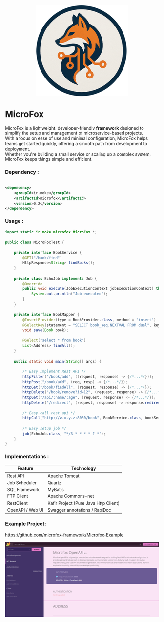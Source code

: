 <p align="center">
  <img src="assets/microfox.png" alt="JOS" width="300"/>
</p>

# MicroFox

MicroFox is a lightweight, developer-friendly **framework** designed to simplify the setup and management of
microservice-based projects.    
With a focus on ease of use and minimal configuration, MicroFox helps teams get started quickly, offering a smooth path
from development to deployment.    
Whether you're building a small service or scaling up a complex system, MicroFox keeps things simple and efficient.

### Dependency :

```xml

<dependency>
    <groupId>ir.moke</groupId>
    <artifactId>microfox</artifactId>
    <version>0.2</version>
</dependency>
```

### Usage :

```java
import static ir.moke.microfox.MicroFox.*;

public class MicroFoxTest {

    private interface BookService {
        @GET("/book/find")
        HttpResponse<String> findBooks();
    }

    private class EchoJob implements Job {
        @Override
        public void execute(JobExecutionContext jobExecutionContext) throws JobExecutionException {
            System.out.println("Job executed");
        }
    }

    private interface BookMapper {
        @InsertProvider(type = BookProvider.class, method = "insert")
        @SelectKey(statement = "SELECT book_seq.NEXTVAL FROM dual", keyProperty = "id", before = true, resultType = Long.class)
        void save(Book book);

        @Select("select * from book")
        List<Address> findAll();
    }

    public static void main(String[] args) {

        /* Easy Implement Rest API */
        httpFilter("/book/add", ((request, response) -> {/*...*/}));
        httpPost("/book/add", (req, resp) -> {/*...*/});
        httpGet("/book/findAll", (request, response) -> {/*...*/});
        httpDelete("/book/remove?id=12", (request, response) -> {/*...*/});
        httpGet("/api/:name/:age", (request, response) -> {/*...*/});
        httpDelete("/redirect", (request, response) -> response.redirect("/book/find"));

        /* Easy call rest api */
        httpCall("http://w.x.y.z:8080/book", BookService.class, bookService -> {/*...*/});

        /* Easy setup job */
        job(EchoJob.class, "*/3 * * * * ? *");
    }
}
```

### Implementations :

| **Feature**      | **Technology**                        |
|------------------|---------------------------------------|
| Rest API         | Apache Tomcat                         |
| Job Scheduler    | Quartz                                |
| SQL Framework    | MyBatis                               |
| FTP Client       | Apache Commons-net                    |
| RestClient       | Kafir Project (Pure Java Http Client) |
| OpenAPI / Web UI | Swagger annotations / RapiDoc         |    

### Example Project: 
https://github.com/microfox-framework/Microfox-Example 

<p align="center">
  <img src="assets/RapiDoc.png" alt="JOS" width="800"/>
</p>